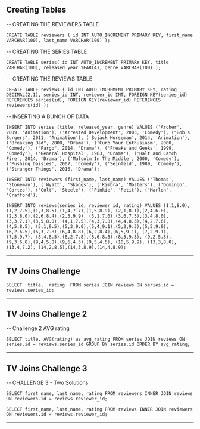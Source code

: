 
## Creating  Tables

<p> -- CREATING THE REVIEWERS TABLE  </p>


`CREATE TABLE reviewers (
    id INT AUTO_INCREMENT PRIMARY KEY,
    first_name VARCHAR(100),
    last_name VARCHAR(100)
);`


<p>  -- CREATING THE SERIES TABLE </p>


`CREATE TABLE series(
    id INT AUTO_INCREMENT PRIMARY KEY,
    title VARCHAR(100),
    released_year YEAR(4),
    genre VARCHAR(100)
);`


<p>  -- CREATING THE REVIEWS TABLE </p>


`CREATE TABLE reviews (
    id INT AUTO_INCREMENT PRIMARY KEY,
    rating DECIMAL(2,1),
    series_id INT,
    reviewer_id INT,
    FOREIGN KEY(series_id) REFERENCES series(id),
    FOREIGN KEY(reviewer_id) REFERENCES reviewers(id)
);`


<p>  -- INSERTING A BUNCH OF DATA </p>


`INSERT INTO series (title, released_year, genre) VALUES
    ('Archer', 2009, 'Animation'),
    ('Arrested Development', 2003, 'Comedy'),
    ("Bob's Burgers", 2011, 'Animation'),
    ('Bojack Horseman', 2014, 'Animation'),
    ("Breaking Bad", 2008, 'Drama'),
    ('Curb Your Enthusiasm', 2000, 'Comedy'),
    ("Fargo", 2014, 'Drama'),
    ('Freaks and Geeks', 1999, 'Comedy'),
    ('General Hospital', 1963, 'Drama'),
    ('Halt and Catch Fire', 2014, 'Drama'),
    ('Malcolm In The Middle', 2000, 'Comedy'),
    ('Pushing Daisies', 2007, 'Comedy'),
    ('Seinfeld', 1989, 'Comedy'),
    ('Stranger Things', 2016, 'Drama');`




`INSERT INTO reviewers (first_name, last_name) VALUES
    ('Thomas', 'Stoneman'),
    ('Wyatt', 'Skaggs'),
    ('Kimbra', 'Masters'),
    ('Domingo', 'Cortes'),
    ('Colt', 'Steele'),
    ('Pinkie', 'Petit'),
    ('Marlon', 'Crafford');`
    
    
    
    

`INSERT INTO reviews(series_id, reviewer_id, rating) VALUES
    (1,1,8.0),(1,2,7.5),(1,3,8.5),(1,4,7.7),(1,5,8.9),
    (2,1,8.1),(2,4,6.0),(2,3,8.0),(2,6,8.4),(2,5,9.9),
    (3,1,7.0),(3,6,7.5),(3,4,8.0),(3,3,7.1),(3,5,8.0),
    (4,1,7.5),(4,3,7.8),(4,4,8.3),(4,2,7.6),(4,5,8.5),
    (5,1,9.5),(5,3,9.0),(5,4,9.1),(5,2,9.3),(5,5,9.9),
    (6,2,6.5),(6,3,7.8),(6,4,8.8),(6,2,8.4),(6,5,9.1),
    (7,2,9.1),(7,5,9.7),
    (8,4,8.5),(8,2,7.8),(8,6,8.8),(8,5,9.3),
    (9,2,5.5),(9,3,6.8),(9,4,5.8),(9,6,4.3),(9,5,4.5),
    (10,5,9.9),
    (13,3,8.0),(13,4,7.2),
    (14,2,8.5),(14,3,8.9),(14,4,8.9);`


<hr>

## TV Joins Challenge


`SELECT 
    title, 
    rating 
FROM series
JOIN reviews
    ON series.id = reviews.series_id;`

<hr>


## TV Joins Challenge 2

<p> -- Challenge 2 AVG rating  </p>

`SELECT
    title,
    AVG(rating) as avg_rating
FROM series
JOIN reviews
    ON series.id = reviews.series_id
GROUP BY series.id
ORDER BY avg_rating;`


<hr>

## TV Joins Challenge 3

<p>  -- CHALLENGE 3  - Two Solutions </p>

`SELECT
    first_name,
    last_name,
    rating
FROM reviewers
INNER JOIN reviews
    ON reviewers.id = reviews.reviewer_id;`
    

`SELECT
    first_name,
    last_name,
    rating
FROM reviews
INNER JOIN reviewers
    ON reviewers.id = reviews.reviewer_id;`


<hr>














